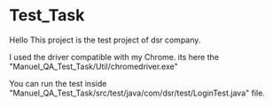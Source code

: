 # Test_Task
Hello 
This project is the test project of dsr company.

I used the driver compatible with my Chrome.
its here the "Manuel_QA_Test_Task/Util/chromedriver.exe"

You can run the test inside "Manuel_QA_Test_Task/src/test/java/com/dsr/test/LoginTest.java" file.

